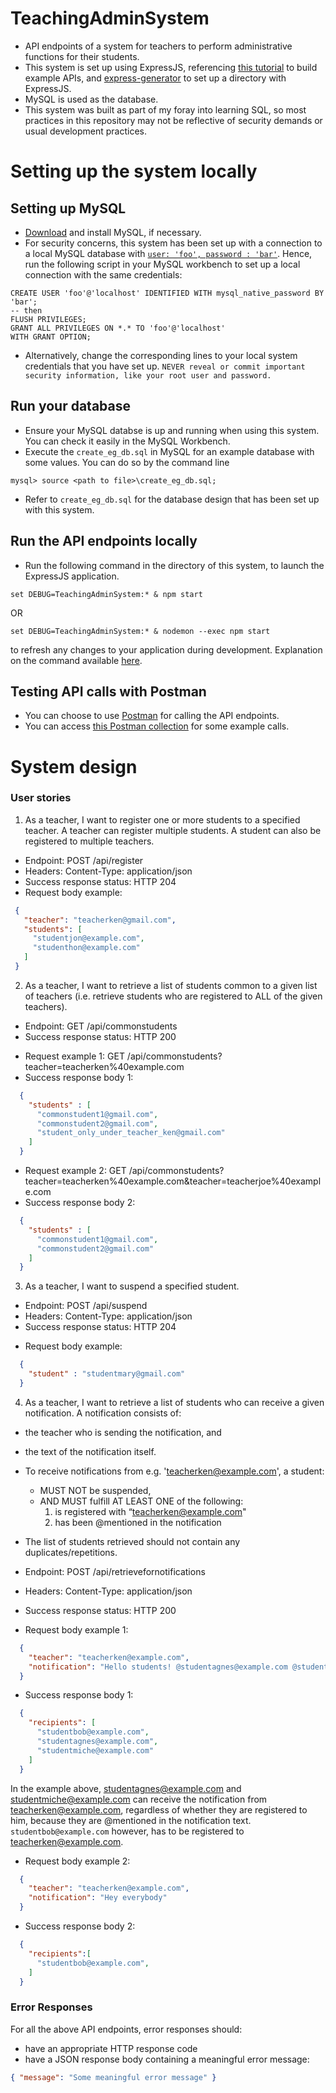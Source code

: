 # TeachingAdminSystem
* API endpoints of a system for teachers to perform administrative functions for their students.
* This system is set up using ExpressJS, referencing [this tutorial](https://medium.com/@avanthikameenakshi/building-restful-api-with-nodejs-and-mysql-in-10-min-ff740043d4be) to build example APIs,
and [express-generator](https://expressjs.com/en/starter/generator.html) to set up a directory with ExpressJS.
* MySQL is used as the database.
* This system was built as part of my foray into learning SQL, so most practices in this repository may not be reflective of security demands or usual development practices.

# Setting up the system locally
## Setting up MySQL
* [Download](https://dev.mysql.com/downloads/installer/) and install MySQL, if necessary.
* For security concerns, this system has been set up with a connection to a local MySQL database with
[`user: 'foo', password : 'bar'`](https://github.com/kaiyanyeo/TeachingAdminSystem/blob/b8ad628d5a5aea283e6c443ef5395cc9fd9c3900/app.js#L27-L28).
Hence, run the following script in your MySQL workbench to set up a local connection with the same credentials:
```
CREATE USER 'foo'@'localhost' IDENTIFIED WITH mysql_native_password BY 'bar';
-- then
FLUSH PRIVILEGES;
GRANT ALL PRIVILEGES ON *.* TO 'foo'@'localhost'
WITH GRANT OPTION;
```
 * Alternatively, change the corresponding lines to your local system credentials that you have set up.
```NEVER reveal or commit important security information, like your root user and password.```

## Run your database
* Ensure your MySQL databse is up and running when using this system. You can check it easily in the MySQL Workbench.
* Execute the `create_eg_db.sql` in MySQL for an example database with some values. You can do so by the command line
```
mysql> source <path to file>\create_eg_db.sql;
```
* Refer to `create_eg_db.sql` for the database design that has been set up with this system.

## Run the API endpoints locally
* Run the following command in the directory of this system, to launch the ExpressJS application.
```
set DEBUG=TeachingAdminSystem:* & npm start
```
OR
```
set DEBUG=TeachingAdminSystem:* & nodemon --exec npm start
```
to refresh any changes to your application during development. Explanation on the command available
[here](https://stackoverflow.com/questions/36240385/explanation-for-what-debug-myapp-npm-start-is-actually-doing).

## Testing API calls with Postman
* You can choose to use [Postman](https://www.getpostman.com/downloads/) for calling the API endpoints.
* You can access [this Postman collection](https://www.getpostman.com/collections/daeeb9a4e9cb171b8d38) for some example calls.

# System design
### User stories
1. As a teacher, I want to register one or more students to a specified teacher.
A teacher can register multiple students. A student can also be registered to multiple teachers.
 - Endpoint: POST /api/register
 - Headers: Content-Type: application/json
 - Success response status: HTTP 204
 - Request body example:
 ```json
  {
    "teacher": "teacherken@gmail.com",
    "students": [
      "studentjon@example.com",
      "studenthon@example.com"
    ]
  }
```
2. As a teacher, I want to retrieve a list of students common to a given list of teachers (i.e. retrieve students who are registered to ALL of the given teachers).
 - Endpoint: GET /api/commonstudents
 - Success response status: HTTP 200

 * Request example 1: GET /api/commonstudents?teacher=teacherken%40example.com
 * Success response body 1:
```json
  {
    "students" : [
      "commonstudent1@gmail.com",
      "commonstudent2@gmail.com",
      "student_only_under_teacher_ken@gmail.com"
    ]
  }
```
 * Request example 2: GET /api/commonstudents?teacher=teacherken%40example.com&teacher=teacherjoe%40example.com
 * Success response body 2:
```json
  {
    "students" : [
      "commonstudent1@gmail.com",
      "commonstudent2@gmail.com"
    ]
  }
```
3. As a teacher, I want to suspend a specified student.
 - Endpoint: POST /api/suspend
 - Headers: Content-Type: application/json
 - Success response status: HTTP 204
 
 * Request body example:
```json
  {
    "student" : "studentmary@gmail.com"
  }
```
4. As a teacher, I want to retrieve a list of students who can receive a given notification. A notification consists of:
 - the teacher who is sending the notification, and
 - the text of the notification itself.
 - To receive notifications from e.g. 'teacherken@example.com', a student:
    * MUST NOT be suspended,
    * AND MUST fulfill AT LEAST ONE of the following:
      1. is registered with “teacherken@example.com"
      2. has been @mentioned in the notification
 - The list of students retrieved should not contain any duplicates/repetitions.
 
 - Endpoint: POST /api/retrievefornotifications
 - Headers: Content-Type: application/json
 - Success response status: HTTP 200
 * Request body example 1:
```json
  {
    "teacher": "teacherken@example.com",
    "notification": "Hello students! @studentagnes@example.com @studentmiche@example.com"
  }
```
 * Success response body 1:
```json
  {
    "recipients": [
      "studentbob@example.com",
      "studentagnes@example.com",
      "studentmiche@example.com"
    ]
  }
```
In the example above, studentagnes@example.com and studentmiche@example.com can receive the notification from teacherken@example.com, 
regardless of whether they are registered to him, because they are @mentioned in the notification text. `studentbob@example.com` however,
has to be registered to teacherken@example.com.

 * Request body example 2:
```json
  {
    "teacher": "teacherken@example.com",
    "notification": "Hey everybody"
  }
```
 * Success response body 2:
```json
  {
    "recipients":[
      "studentbob@example.com",
    ]
  }
```
### Error Responses
For all the above API endpoints, error responses should:
 - have an appropriate HTTP response code
 - have a JSON response body containing a meaningful error message:
```json
{ "message": "Some meaningful error message" }
```
